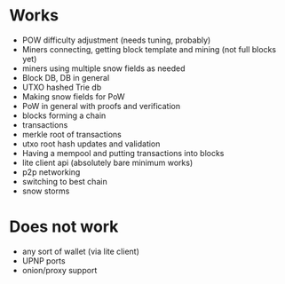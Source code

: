 # Works

* POW difficulty adjustment (needs tuning, probably)
* Miners connecting, getting block template and mining (not full blocks yet)
* miners using multiple snow fields as needed
* Block DB, DB in general
* UTXO hashed Trie db
* Making snow fields for PoW
* PoW in general with proofs and verification
* blocks forming a chain
* transactions
* merkle root of transactions
* utxo root hash updates and validation
* Having a mempool and putting transactions into blocks
* lite client api (absolutely bare minimum works)
* p2p networking
* switching to best chain
* snow storms


# Does not work

* any sort of wallet (via lite client)
* UPNP ports
* onion/proxy support



